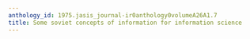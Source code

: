 ```yaml
---
anthology_id: 1975.jasis_journal-ir0anthology0volumeA26A1.7
title: Some soviet concepts of information for information science
---
```

